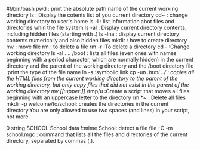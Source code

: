 #!/bin/bash
pwd : print the absolute path name of the current working directory
ls : Display the cotents list of you current directory
cd~ : change working directory to user's home
ls -l : list information abot files and directories whin the file system
ls -al : Display current directory contents, including hidden files (starting with .)
ls -lna : display current directory contents numerically and also hidden files
mkdir : how to create directory
mv : move file
rm : to delete a file
rm -r :To delete a directory
cd - :Change working directory
ls -al . .. /boot : lists all files (even ones with names beginning with a period character, which are normally hidden) in the current directory and the parent of the working directory and the /boot directory 
file :print the type of the file name
ln -s :symbolic link
cp -un *.html ../ : copies all the HTML files from the current working directory to the parent of the working directory, but only copy files that did not exist in the parent of the working directory
mv [[:upper:]]* /tmp/u :Create a script that moves all files beginning with an uppercase letter to the directory
rm *~ : Delete all files
mkdir -p welcome/to/school: creates the directories  in the current directory.You are only allowed to use two spaces (and lines) in your script, not more


0  string SCHOOL School data
!:mime School: detect a file 
file -C -m school.mgc : command that lists all the files and directories of the current directory, separated by commas (,).  
